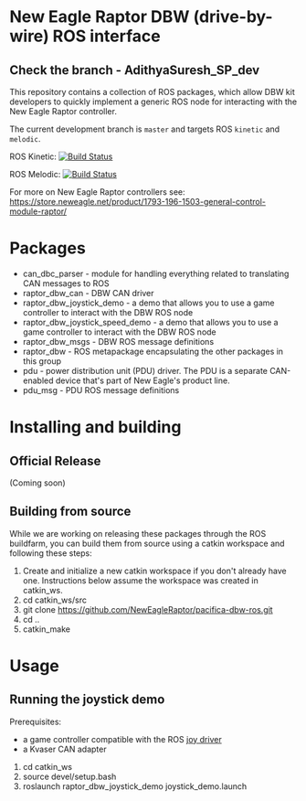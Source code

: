 # New Eagle Raptor DBW (drive-by-wire) ROS interface

## Check the branch - AdithyaSuresh_SP_dev
This repository contains a collection of ROS packages, which allow DBW kit developers to quickly implement a generic ROS node for interacting with the New Eagle Raptor controller.

The current development branch is `master` and targets ROS `kinetic` and `melodic`.

ROS Kinetic: [![Build Status](http://build.ros.org/buildStatus/icon?job=Kdoc__pacifica_dbw_ros__ubuntu_xenial_amd64)](http://build.ros.org/job/Kdoc__pacifica_dbw_ros__ubuntu_xenial_amd64/)

ROS Melodic: [![Build Status](http://build.ros.org/buildStatus/icon?job=Kdoc__pacifica_dbw_ros__ubuntu_xenial_amd64)](http://build.ros.org/job/Kdoc__pacifica_dbw_ros__ubuntu_xenial_amd64/)

For more on New Eagle Raptor controllers see: https://store.neweagle.net/product/1793-196-1503-general-control-module-raptor/ 

# Packages

* can_dbc_parser - module for handling everything related to translating CAN messages to ROS
* raptor_dbw_can - DBW CAN driver
* raptor_dbw_joystick_demo - a demo that allows you to use a game controller to interact with the DBW ROS node 
* raptor_dbw_joystick_speed_demo - a demo that allows you to use a game controller to interact with the DBW ROS node 
* raptor_dbw_msgs - DBW ROS message definitions
* raptor_dbw - ROS metapackage encapsulating the other packages in this group
* pdu - power distribution unit (PDU) driver. The PDU is a separate CAN-enabled device that's part of New Eagle's product line.
* pdu_msg - PDU ROS message definitions

# Installing and building
## Official Release
(Coming soon)

## Building from source
While we are working on releasing these packages through the ROS buildfarm, you can build them from source using a catkin workspace and following these steps:

1. Create and initialize a new catkin workspace if you don't already have one. Instructions below assume the workspace was created in catkin_ws.
2. cd catkin_ws/src
3. git clone https://github.com/NewEagleRaptor/pacifica-dbw-ros.git
4. cd ..
5. catkin_make

# Usage

## Running the joystick demo

Prerequisites:
* a game controller compatible with the ROS [joy driver](http://wiki.ros.org/joy)
* a Kvaser CAN adapter

1. cd catkin_ws
2. source devel/setup.bash
3. roslaunch raptor_dbw_joystick_demo joystick_demo.launch
